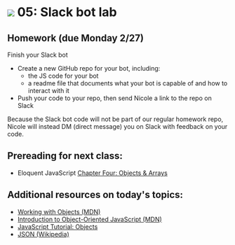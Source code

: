 # ![](https://ga-dash.s3.amazonaws.com/production/assets/logo-9f88ae6c9c3871690e33280fcf557f33.png) 05: Slack bot lab

## Homework (due Monday 2/27)
Finish your Slack bot
* Create a new GitHub repo for your bot, including:
   * the JS code for your bot
   * a readme file that documents what your bot is capable of and how to interact with it
* Push your code to your repo, then send Nicole a link to the repo on Slack

Because the Slack bot code will not be part of our regular homework repo, Nicole will instead DM (direct message) you on Slack with feedback on your code. 

## Prereading for next class:
* Eloquent JavaScript [Chapter Four: Objects & Arrays](http://eloquentjavascript.net/04_data.html)

## Additional resources on today's topics:

* [Working with Objects (MDN)](https://developer.mozilla.org/en-US/docs/Web/JavaScript/Guide/Working_with_Objects)
* [Introduction to Object-Oriented JavaScript (MDN)](https://developer.mozilla.org/en-US/docs/Web/JavaScript/Introduction_to_Object-Oriented_JavaScript)
* [JavaScript Tutorial: Objects](javascript.info/tutorial/objects)
* [JSON (Wikipedia)](https://en.wikipedia.org/wiki/JSON)
